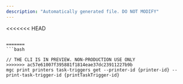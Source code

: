 ```yaml
---
description: "Automatically generated file. DO NOT MODIFY"
---
```


<<<<<<< HEAD
```cli

=======
```bash

// THE CLI IS IN PREVIEW. NON-PRODUCTION USE ONLY
>>>>>>> ac57e61007f395881f1814eae37dc23911227b9b
mgc print printers task-triggers get --printer-id {printer-id} --print-task-trigger-id {printTaskTrigger-id}

```